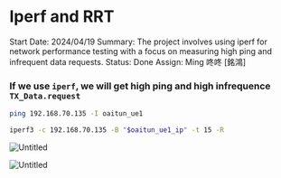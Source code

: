 # Iperf and RRT

Start Date: 2024/04/19
Summary: The project involves using iperf for network performance testing with a focus on measuring high ping and infrequent data requests.
Status: Done
Assign: Ming 咚咚 [銘鴻]

### If we use `iperf`, we will get high ping and high infrequence `TX_Data.request`

```bash
ping 192.168.70.135 -I oaitun_ue1 
```

```bash
iperf3 -c 192.168.70.135 -B "$oaitun_ue1_ip" -t 15 -R
```

![Untitled](Untitled%203.png)

![Untitled](Untitled%204.png)